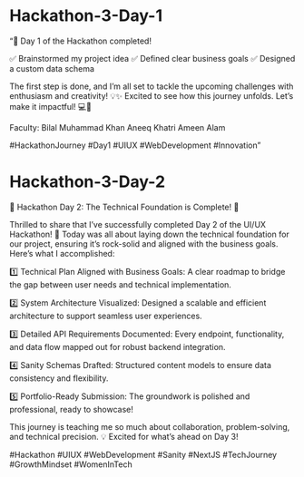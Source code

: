 # Hackathon-3-Day-1
“🚀 Day 1 of the Hackathon completed!

✅ Brainstormed my project idea
✅ Defined clear business goals
✅ Designed a custom data schema

The first step is done, and I’m all set to tackle the upcoming challenges with enthusiasm and creativity! 💡✨ Excited to see how this journey unfolds. Let’s make it impactful! 💻💼

Faculty:
Bilal Muhammad Khan 
Aneeq Khatri 
Ameen Alam 

#HackathonJourney #Day1 #UIUX #WebDevelopment #Innovation”

# Hackathon-3-Day-2
🌟 Hackathon Day 2: The Technical Foundation is Complete! 🌟

Thrilled to share that I’ve successfully completed Day 2 of the UI/UX Hackathon! 🎉 Today was all about laying down the technical foundation for our project, ensuring it’s rock-solid and aligned with the business goals. Here’s what I accomplished:

1️⃣ Technical Plan Aligned with Business Goals: A clear roadmap to bridge the gap between user needs and technical implementation.

2️⃣ System Architecture Visualized: Designed a scalable and efficient architecture to support seamless user experiences.

3️⃣ Detailed API Requirements Documented: Every endpoint, functionality, and data flow mapped out for robust backend integration.

4️⃣ Sanity Schemas Drafted: Structured content models to ensure data consistency and flexibility.

5️⃣ Portfolio-Ready Submission: The groundwork is polished and professional, ready to showcase!

This journey is teaching me so much about collaboration, problem-solving, and technical precision. 💡 Excited for what’s ahead on Day 3!

#Hackathon #UIUX #WebDevelopment #Sanity #NextJS #TechJourney #GrowthMindset #WomenInTech
